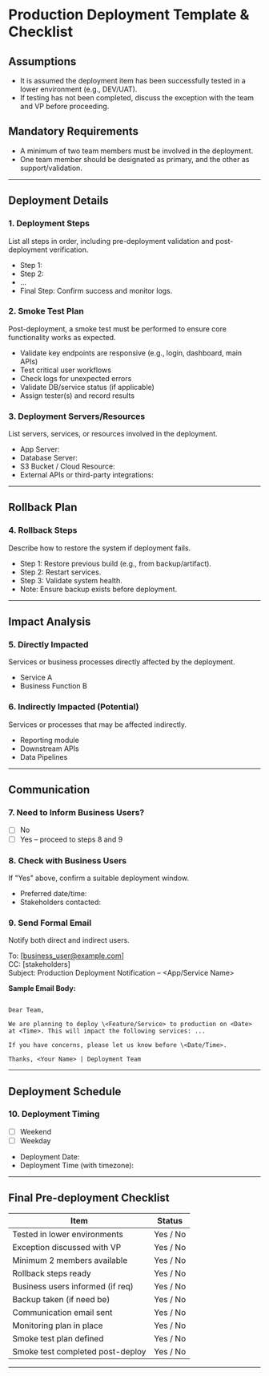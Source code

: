 # Production Deployment Template & Checklist

## Assumptions
- It is assumed the deployment item has been successfully tested in a lower environment (e.g., DEV/UAT).
- If testing has not been completed, discuss the exception with the team and VP before proceeding.

## Mandatory Requirements
- A minimum of two team members must be involved in the deployment.
- One team member should be designated as primary, and the other as support/validation.

---

## Deployment Details

### 1. Deployment Steps
List all steps in order, including pre-deployment validation and post-deployment verification.
- Step 1:
- Step 2:
- ...
- Final Step: Confirm success and monitor logs.

### 2. Smoke Test Plan
Post-deployment, a smoke test must be performed to ensure core functionality works as expected.

- Validate key endpoints are responsive (e.g., login, dashboard, main APIs)
- Test critical user workflows
- Check logs for unexpected errors
- Validate DB/service status (if applicable)
- Assign tester(s) and record results

### 3. Deployment Servers/Resources
List servers, services, or resources involved in the deployment.
- App Server:
- Database Server:
- S3 Bucket / Cloud Resource:
- External APIs or third-party integrations:

---

## Rollback Plan

### 4. Rollback Steps
Describe how to restore the system if deployment fails.
- Step 1: Restore previous build (e.g., from backup/artifact).
- Step 2: Restart services.
- Step 3: Validate system health.
- Note: Ensure backup exists before deployment.

---

## Impact Analysis

### 5. Directly Impacted
Services or business processes directly affected by the deployment.
- Service A
- Business Function B

### 6. Indirectly Impacted (Potential)
Services or processes that may be affected indirectly.
- Reporting module
- Downstream APIs
- Data Pipelines

---

## Communication

### 7. Need to Inform Business Users?
- [ ] No  
- [ ] Yes – proceed to steps 8 and 9

### 8. Check with Business Users
If "Yes" above, confirm a suitable deployment window.
- Preferred date/time:
- Stakeholders contacted:

### 9. Send Formal Email
Notify both direct and indirect users.

To: [business_user@example.com]  
CC: [stakeholders]  
Subject: Production Deployment Notification – <App/Service Name>

**Sample Email Body:**
```

Dear Team,

We are planning to deploy \<Feature/Service> to production on <Date> at <Time>. This will impact the following services: ...

If you have concerns, please let us know before \<Date/Time>.

Thanks, <Your Name> | Deployment Team

```

---

## Deployment Schedule

### 10. Deployment Timing
- [ ] Weekend  
- [ ] Weekday  
- Deployment Date:  
- Deployment Time (with timezone):

---

## Final Pre-deployment Checklist

| Item                             | Status     |
|----------------------------------|------------|
| Tested in lower environments     | Yes / No   |
| Exception discussed with VP      | Yes / No   |
| Minimum 2 members available      | Yes / No   |
| Rollback steps ready             | Yes / No   |
| Business users informed (if req) | Yes / No   |
| Backup taken (if need be)        | Yes / No   |
| Communication email sent         | Yes / No   |
| Monitoring plan in place         | Yes / No   |
| Smoke test plan defined          | Yes / No   |
| Smoke test completed post-deploy | Yes / No   |
--------------------------------------------------
